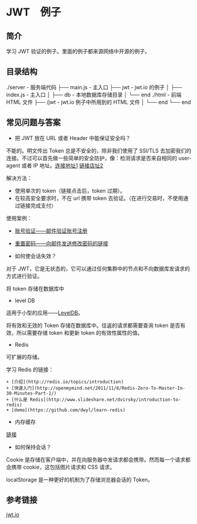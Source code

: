 # JWT　例子

## 简介

学习 JWT 验证的例子。里面的例子都来源网络中开源的例子。

## 目录结构

./server - 服务端代码
├── main.js - 主入口
├── jwt - jwt.io 的例子
│   ├── index.js - 主入口
│   ├── db - 本地数据库存储目录
│   └── end
./html - 前端 HTML 文件
├── /jwt - jwt.io 例子中所用到的 HTML 文件
│   └── end
└── end

## 常见问题与答案

+ 把 JWT 放在 URL 或者 Header 中能保证安全吗？

不能的。明文传出 Token 总是不安全的，除非我们使用了 SSl/TLS 去加密我们的连接。不过可以首先做一些简单的安全防护，像：检测请求是否来自相同的 user-agent 或者 IP 地址。[连接地址1](https://softwareengineering.stackexchange.com/questions/122372/is-browser-fingerprinting-a-viable-technique-for-identifying-anonymous-users) [链接店址2](https://stackoverflow.com/questions/216542/how-do-i-uniquely-identify-computers-visiting-my-web-site/3287761#3287761)

解决方法：

  + 使用单次的 token（链接点击后，token 过期）。
  + 在较高安全要求时，不在 url 携带 token 去验证。（在进行交易时，不使用通过链接完成支付）

使用案例：
  
  +  [账号验证——邮件验证账号注册]()
  +  [重置密码——向邮件发送修改密码的链接]()

+ 如何使会话失效？

对于 JWT，它是无状态的，它可以通过任何集群中的节点和不向数据库发请求的方式进行验证。

将 token 存储在数据库中
  
  + level DB

  适用于小型的应用——[LevelDB](http://leveldb.org/)。

  将有效和无效的 Token 存储在数据库中。往返的请求都需要查询 token 是否有效，所以需要存储 token 和更新 token 的有效性属性的值。

  + Redis

  可扩展的存储。

  学习 Redis 的链接：

    + [介绍](http://redis.io/topics/introduction) 
    + [快速入门](http://openmymind.net/2011/11/8/Redis-Zero-To-Master-In-30-Minutes-Part-1/) 
    + [什么是 Redis](http://www.slideshare.net/dvirsky/introduction-to-redis) 
    + [demo](https://github.com/dwyl/learn-redis)

  + 内存缓存

  [链接](http://stackoverflow.com/questions/10558465/memcache-vs-redis)

+ 如何保持会话？

Cookie 是存储在客户端中，并在向服务器中发请求都会携带。然而每一个请求都会携带 cookie，这包括图片请求和 CSS 请求。

localStorage 是一种更好的机制为了存储浏览器会话的 Token。

## 参考链接

[jwt.io](https://github.com/dwyl/learn-json-web-tokens)
